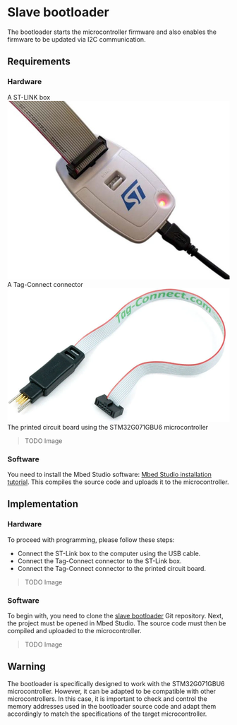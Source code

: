 # Slave bootloader

The bootloader starts the microcontroller firmware and also enables the firmware to be updated via I2C communication.

## Requirements

### Hardware

A ST-LINK box
![ST-LINK box](images/st_link.jpg)
A Tag-Connect connector
![Tag-Connect connector](images/tag_connect.png)
The printed circuit board using the STM32G071GBU6 microcontroller
> TODO Image

### Software

You need to install the Mbed Studio software: [Mbed Studio installation tutorial](mbed-studio-installation.md).
This compiles the source code and uploads it to the microcontroller.

## Implementation

### Hardware

To proceed with programming, please follow these steps:
* Connect the ST-Link box to the computer using the USB cable.
* Connect the Tag-Connect connector to the ST-Link box.
* Connect the Tag-Connect connector to the printed circuit board.

> TODO Image

### Software

To begin with, you need to clone the [slave bootloader](https://github.com/I2C-Framework/slave_bootloader) Git repository.
Next, the project must be opened in Mbed Studio.
The source code must then be compiled and uploaded to the microcontroller.

> TODO Image

## Warning

The bootloader is specifically designed to work with the STM32G071GBU6 microcontroller. However, it can be adapted to be compatible with other microcontrollers. In this case, it is important to check and control the memory addresses used in the bootloader source code and adapt them accordingly to match the specifications of the target microcontroller.